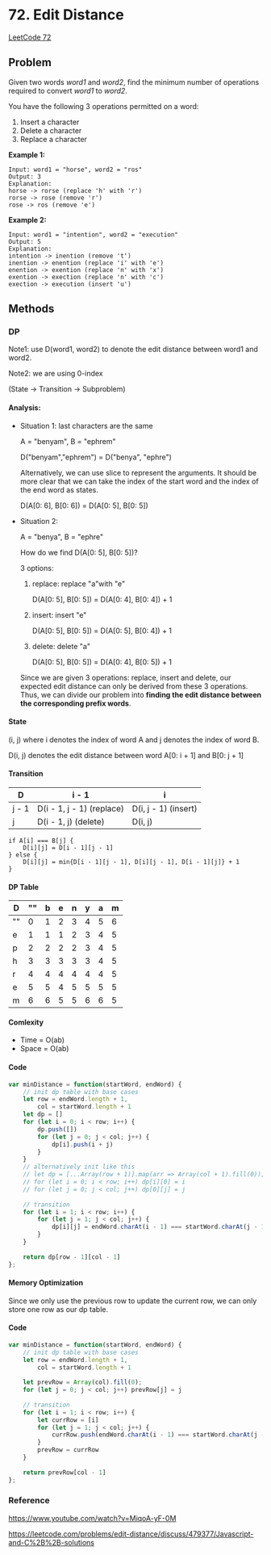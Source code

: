 # 72. Edit Distance

[LeetCode 72](https://leetcode.com/problems/edit-distance/)

## Problem

Given two words *word1* and *word2*, find the minimum number of operations required to convert *word1* to *word2*.

You have the following 3 operations permitted on a word:

1. Insert a character
2. Delete a character
3. Replace a character

**Example 1:**

```
Input: word1 = "horse", word2 = "ros"
Output: 3
Explanation: 
horse -> rorse (replace 'h' with 'r')
rorse -> rose (remove 'r')
rose -> ros (remove 'e')
```

**Example 2:**

```
Input: word1 = "intention", word2 = "execution"
Output: 5
Explanation: 
intention -> inention (remove 't')
inention -> enention (replace 'i' with 'e')
enention -> exention (replace 'n' with 'x')
exention -> exection (replace 'n' with 'c')
exection -> execution (insert 'u')
```

## Methods

### DP

Note1: use D(word1, word2) to denote the edit distance between word1 and word2.

Note2: we are using 0-index

(State -> Transition -> Subproblem)

#### Analysis: 

* Situation 1: last characters are the same

  A = "benyam", B = "ephrem"

  D("benyam","ephrem") = D("benya", "ephre")

  Alternatively, we can use slice to represent the arguments. It should be more clear that we can take the index of the start word and the index of the end word as states.

  D(A[0: 6], B[0: 6]) = D(A[0: 5], B[0: 5])

* Situation 2: 

  A = "benya", B = "ephre"

  How do we find D(A[0: 5], B[0: 5])?

  3 options: 

  1. replace: replace "a"with "e"

      D(A[0: 5], B[0: 5]) = D(A[0: 4], B[0: 4]) + 1

  2. insert: insert "e"

     D(A[0: 5], B[0: 5]) = D(A[0: 5], B[0: 4]) + 1

  3. delete: delete "a"

     D(A[0: 5], B[0: 5]) = D(A[0: 4], B[0: 5]) + 1
  
  Since we are given 3 operations: replace, insert and delete, our expected edit distance can only be derived from these 3 operations. Thus, we can divide our problem into <strong>finding the edit distance between the corresponding prefix words</strong>.

#### State

(i, j) where i denotes the index of word A and j denotes the index of word B.

D(i, j) denotes the edit distance between word A[0: i + 1] and B[0: j + 1]

#### Transition

|D|i - 1|i|
|---|---|---|
|j - 1|D(i - 1, j - 1) (replace)|D(i, j - 1) (insert)|
|j|D(i - 1, j) (delete)|D(i, j)|

```Pseudocode
if A[i] === B[j] {
  	D[i][j] = D[i - 1][j - 1]
} else {
  	D[i][j] = min{D[i - 1][j - 1], D[i][j - 1], D[i - 1][j]} + 1
}
```


#### DP Table 

|D|""|b|e|n|y|a|m|
|---|---|---|---|---|---|---|---|
|""|0|1|2|3|4|5|6|
|e|1|1|1|2|3|4|5|
|p|2|2|2|2|3|4|5|
|h|3|3|3|3|3|4|5|
|r|4|4|4|4|4|4|5|
|e|5|5|4|5|5|5|5|
|m|6|6|5|5|6|6|5|

#### Comlexity

* Time = O(ab)
* Space = O(ab)

#### Code
```JavaScript
var minDistance = function(startWord, endWord) {
    // init dp table with base cases
    let row = endWord.length + 1,
        col = startWord.length + 1
    let dp = []
    for (let i = 0; i < row; i++) {
        dp.push([])
        for (let j = 0; j < col; j++) {
            dp[i].push(i + j)
        }
    }
  	// alternatively init like this
    // let dp = [...Array(row + 1)].map(arr => Array(col + 1).fill(0));
    // for (let i = 0; i < row; i++) dp[i][0] = i
    // for (let j = 0; j < col; j++) dp[0][j] = j
    
    // transition
    for (let i = 1; i < row; i++) {
        for (let j = 1; j < col; j++) {
            dp[i][j] = endWord.charAt(i - 1) === startWord.charAt(j - 1) ? dp[i - 1][j - 1] : Math.min(dp[i - 1][j - 1], dp[i][j - 1], dp[i - 1][j]) + 1
        }
    }
    
    return dp[row - 1][col - 1]
};
```

#### Memory Optimization

Since we only use the previous row to update the current row, we can only store one row as our dp table.

#### Code

```JavaScript
var minDistance = function(startWord, endWord) {
    // init dp table with base cases
    let row = endWord.length + 1,
        col = startWord.length + 1
    
    let prevRow = Array(col).fill(0);
    for (let j = 0; j < col; j++) prevRow[j] = j
    
    // transition
    for (let i = 1; i < row; i++) {
        let currRow = [i]
        for (let j = 1; j < col; j++) {
            currRow.push(endWord.charAt(i - 1) === startWord.charAt(j - 1) ? prevRow[j - 1] : Math.min(prevRow[j - 1], currRow[j - 1], prevRow[j]) + 1)
        }
        prevRow = currRow
    }
    
    return prevRow[col - 1]
};
```





### Reference

https://www.youtube.com/watch?v=MiqoA-yF-0M

https://leetcode.com/problems/edit-distance/discuss/479377/Javascript-and-C%2B%2B-solutions